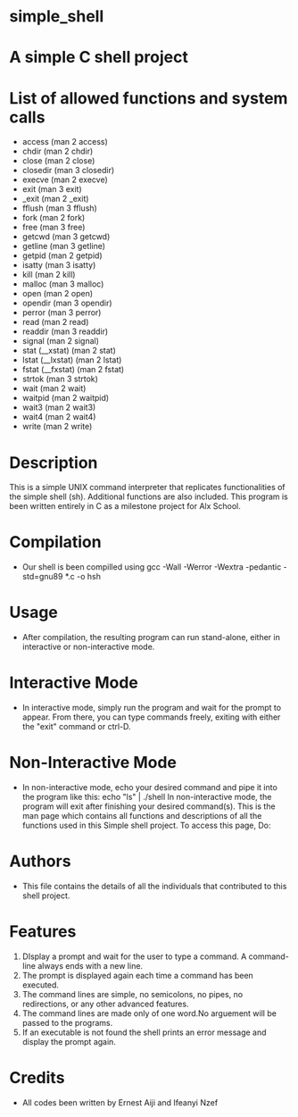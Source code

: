 # simple_shell

# A simple C shell project

# List of allowed functions and system calls

- access (man 2 access)
- chdir (man 2 chdir)
- close (man 2 close)
- closedir (man 3 closedir)
- execve (man 2 execve)
- exit (man 3 exit)
- _exit (man 2 _exit)
- fflush (man 3 fflush)
- fork (man 2 fork)
- free (man 3 free)
- getcwd (man 3 getcwd)
- getline (man 3 getline)
- getpid (man 2 getpid)
- isatty (man 3 isatty)
- kill (man 2 kill)
- malloc (man 3 malloc)
- open (man 2 open)
- opendir (man 3 opendir)
- perror (man 3 perror)
- read (man 2 read)
- readdir (man 3 readdir)
- signal (man 2 signal)
- stat (__xstat) (man 2 stat)
- lstat (__lxstat) (man 2 lstat)
- fstat (__fxstat) (man 2 fstat)
- strtok (man 3 strtok)
- wait (man 2 wait)
- waitpid (man 2 waitpid)
- wait3 (man 2 wait3)
- wait4 (man 2 wait4)
- write (man 2 write)

# Description

This is a simple UNIX command interpreter that replicates functionalities of the simple shell (sh). Additional functions are also included. This program is been written entirely in C as a milestone project for Alx School.

# Compilation

- Our shell is been compilled using gcc -Wall -Werror -Wextra -pedantic -std=gnu89 *.c -o hsh

# Usage

- After compilation, the resulting program can run stand-alone, either in interactive or non-interactive mode.

# Interactive Mode

- In interactive mode, simply run the program and wait for the prompt to appear. From there, you can type commands freely, exiting with either the "exit" command or ctrl-D.

# Non-Interactive Mode

- In non-interactive mode, echo your desired command and pipe it into the program like this:
echo "ls" | ./shell In non-interactive mode, the program will exit after finishing your desired command(s).
This is the man page which contains all functions and descriptions of all the functions used in this Simple shell project. To access this page, Do:

# Authors

- This file contains the details of all the individuals that contributed to this shell project.

# Features

1. DIsplay a prompt and wait for the user to type a command. A command-line always ends with a new line.
2. The prompt is displayed again each time a command has been executed.
3. The command lines are simple, no semicolons, no pipes, no redirections, or any other advanced features.
4. The command lines are made only of one word.No arguement will be passed to the programs.
5. If an executable is not found the shell prints an error message and display the prompt again.

# Credits

- All codes been written by Ernest Aiji and Ifeanyi Nzef
